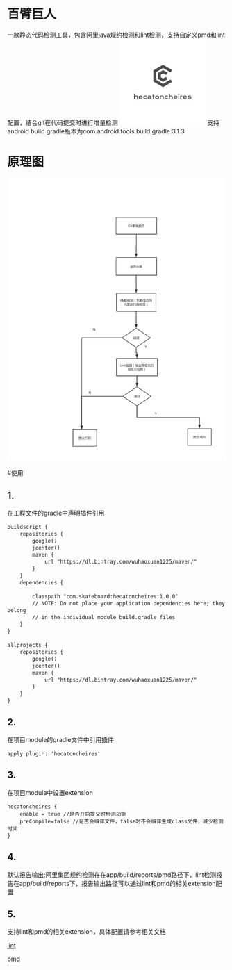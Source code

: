 # 百臂巨人
一款静态代码检测工具，包含阿里java规约检测和lint检测，支持自定义pmd和lint配置，结合git在代码提交时进行增量检测
![image](https://github.com/skateboard1991/hecatoncheires/blob/master/icon.jpeg)
支持android build gradle版本为com.android.tools.build:gradle:3.1.3
# 原理图
![image](https://github.com/skateboard1991/hecatoncheires/blob/master/flow.png)

#使用
## 1.
在工程文件的gradle中声明插件引用

```
buildscript {
    repositories {
        google()
        jcenter()
        maven {
            url "https://dl.bintray.com/wuhaoxuan1225/maven/"
        }
    }
    dependencies {
        
        classpath "com.skateboard:hecatoncheires:1.0.0"
        // NOTE: Do not place your application dependencies here; they belong
        // in the individual module build.gradle files
    }
}

allprojects {
    repositories {
        google()
        jcenter()
        maven {
            url "https://dl.bintray.com/wuhaoxuan1225/maven/"
        }
    }
}
```

## 2.
在项目module的gradle文件中引用插件
```
apply plugin: 'hecatoncheires'
```

## 3.
在项目module中设置extension

```
hecatoncheires {
    enable = true //是否开启提交时检测功能
    preCompile=false //是否会编译文件，false时不会编译生成class文件，减少检测时间
}
```
## 4.
默认报告输出:阿里集团规约检测在在app/build/reports/pmd路径下，lint检测报告在app/build/reports下，报告输出路径可以通过lint和pmd的相关extension配置

## 5.
支持lint和pmd的相关extension，具体配置请参考相关文档

[lint](http://google.github.io/android-gradle-dsl/current/com.android.build.gradle.internal.dsl.LintOptions.html#com.android.build.gradle.internal.dsl.LintOptions)

[pmd](https://docs.gradle.org/current/dsl/org.gradle.api.plugins.quality.PmdExtension.html)
